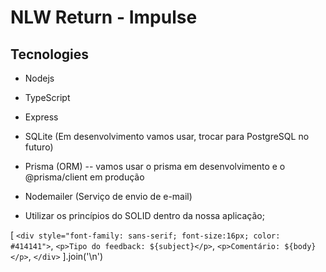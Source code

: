 # NLW Return - Impulse

## Tecnologies

- Nodejs
- TypeScript
- Express
- SQLite (Em desenvolvimento vamos usar, trocar para PostgreSQL no futuro)
- Prisma (ORM)
  -- vamos usar o prisma em desenvolvimento e o @prisma/client em produção
- Nodemailer (Serviço de envio de e-mail)

- Utilizar os princípios do SOLID dentro da nossa aplicação;

[
`<div style="font-family: sans-serif; font-size:16px; color: #414141">`,
`<p>Tipo do feedback: ${subject}</p>`,
`<p>Comentário: ${body}</p>`,
`</div>`
].join('\n')
